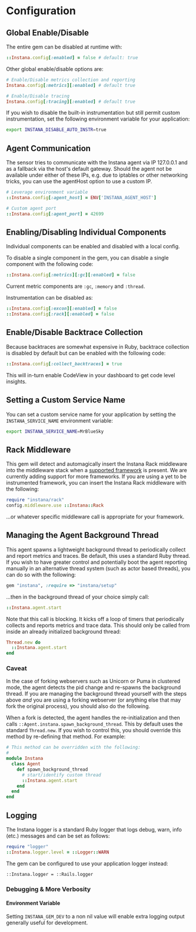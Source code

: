 # Configuration

## Global Enable/Disable

The entire gem can be disabled at runtime with:

```Ruby
::Instana.config[:enabled] = false # default: true
```

Other global enable/disable options are:

```Ruby
# Enable/Disable metrics collection and reporting
Instana.config[:metrics][:enabled] # default true

# Enable/Disable tracing
Instana.config[:tracing][:enabled] # default true
```

If you wish to disable the built-in instrumentation but still permit custom instrumentation, set the following environment variable for your application:

```sh
export INSTANA_DISABLE_AUTO_INSTR=true
```

## Agent Communication

The sensor tries to communicate with the Instana agent via IP 127.0.0.1 and as a fallback via the host's default gateway. Should the agent not be available under either of these IPs, e.g. due to iptables or other networking tricks, you can use the agentHost option to use a custom IP.

```Ruby
# Leverage environment variable
::Instana.config[:agent_host] = ENV['INSTANA_AGENT_HOST']

# Custom agent port
::Instana.config[:agent_port] = 42699
```

## Enabling/Disabling Individual Components

Individual components can be enabled and disabled with a local config.

To disable a single component in the gem, you can disable a single component with the following code:

```Ruby
::Instana.config[:metrics][:gc][:enabled] = false
```
Current metric components are `:gc`, `:memory` and `:thread`.

Instrumentation can be disabled as:

```Ruby
::Instana.config[:excon][:enabled] = false
::Instana.config[:rack][:enabled] = false
```

## Enable/Disable Backtrace Collection

Because backtraces are somewhat expensive in Ruby, backtrace collection is disabled by default but can be enabled with the following code:

```Ruby
::Instana.config[:collect_backtraces] = true
```

This will in-turn enable CodeView in your dashboard to get code level insights.

## Setting a Custom Service Name

You can set a custom service name for your application by setting the `INSTANA_SERVICE_NAME` environment variable:

```sh
export INSTANA_SERVICE_NAME=MrBlueSky
```

## Rack Middleware

This gem will detect and automagically insert the Instana Rack middleware into the middleware stack when a [supported framework](https://instana.atlassian.net/wiki/display/DOCS/Ruby) is present.  We are currently adding support for more frameworks.  If you are using a yet to be instrumented framework, you can insert the Instana Rack middleware with the following:

```Ruby
require "instana/rack"
config.middleware.use ::Instana::Rack
```

...or whatever specific middleware call is appropriate for your framework.


## Managing the Agent Background Thread

This agent spawns a lightweight background thread to periodically collect and report metrics and traces.  Be default, this uses a standard Ruby thread.  If you wish to have greater control and potentially boot the agent reporting manually in an alternative thread system (such as actor based threads), you can do so with the following:

```Ruby
gem "instana", :require => "instana/setup"
```

...then in the background thread of your choice simply call:

```Ruby
::Instana.agent.start
```

Note that this call is blocking.  It kicks off a loop of timers that periodically collects and reports metrics and trace data.  This should only be called from inside an already initialized background thread:

```Ruby
Thread.new do
  ::Instana.agent.start
end
```

### Caveat

In the case of forking webservers such as Unicorn or Puma in clustered mode, the agent detects the pid change and re-spawns the background thread.  If you are managing the background thread yourself with the steps above _and_ you are using a forking webserver (or anything else that may fork the original process), you should also do the following.

When a fork is detected, the agent handles the re-initialization and then calls `::Agent.instana.spawn_background_thread`.  This by default uses the standard `Thread.new`.  If you wish to control this, you should override this method by re-defining that method.  For example:

```ruby
# This method can be overridden with the following:
#
module Instana
  class Agent
    def spawn_background_thread
      # start/identify custom thread
      ::Instana.agent.start
    end
  end
end
```

## Logging

The Instana logger is a standard Ruby logger that logs debug, warn, info
(etc.) messages and can be set as follows:

```Ruby
require "logger"
::Instana.logger.level = ::Logger::WARN
```

The gem can be configured to use your application logger instead:

```
::Instana.logger = ::Rails.logger
```

### Debugging & More Verbosity

#### Environment Variable

Setting `INSTANA_GEM_DEV` to a non nil value will enable extra logging output generally useful
for development.
